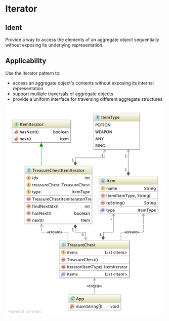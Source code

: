 # Iterator

## Ident

Provide a way to access the elements of an aggregate object sequentially without exposing its underlying representation.

## Applicability

Use the iterator pattern to:

 - access an aggregate object's contents without exposing its internal representation
 - support multiple traversals of aggregate objects
 - provide a uniform interface for traversing different aggregate structures

![Iterator diagram](iterator-pattern.png)
